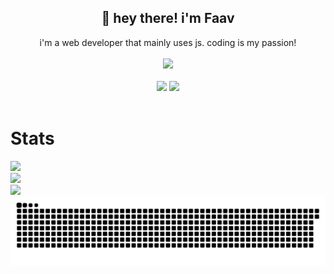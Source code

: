 <h2 align="center">👋 hey there! i'm Faav</h2>
<p align="center">i'm a web developer that mainly uses js. coding is my passion!<br><br>
<img src="https://user-images.githubusercontent.com/52789876/117721319-b8a1c480-b1ad-11eb-9117-d523028f4ea2.png" /><br><br>
  <img src="https://img.shields.io/github/followers/bribes.svg?logo=github&style=flat&label=Followers&logoColor=white&color=white" />
  <img src="https://komarev.com/ghpvc/?username=bribes&label=Views" /><br><br>
</p>
<h1>Stats</h1>
<img width=450 src="https://github-readme-stats.vercel.app/api?username=bribes&show_icons=true&locale=en&theme=transparent" /><br>
<img width=450 src="https://github-readme-streak-stats.herokuapp.com/?user=bribes&theme=transparent" /><br>
<img width=450 src="https://github-readme-stats.vercel.app/api/top-langs?username=bribes&layout=compact&theme=transparent" />
<a href="https://www.youtube.com/watch?v=dQw4w9WgXcQ" target="_blank">
  <picture>
     <source media="(prefers-color-scheme: dark)" srcset="https://raw.githubusercontent.com/bribes/bribes/output/github-contribution-grid-snake-dark.svg">
     <img src="https://raw.githubusercontent.com/bribes/bribes/output/github-contribution-grid-snake.svg" alt="snake">
  </picture>
</a>
